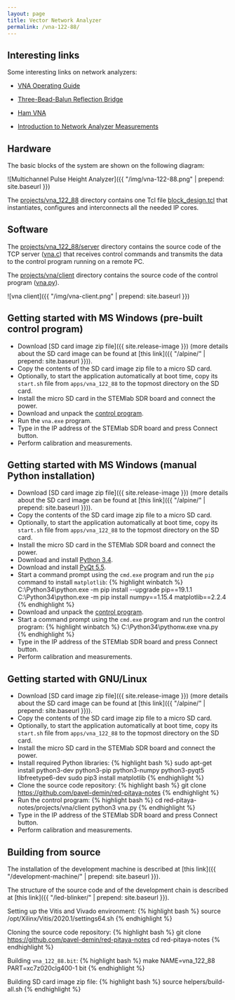 ```yaml
---
layout: page
title: Vector Network Analyzer
permalink: /vna-122-88/
---
```


Interesting links
-----

Some interesting links on network analyzers:

 - [VNA Operating Guide](https://www.dropbox.com/sh/a1yecde4hs91ji0/AAB3chlcIiZuFTcRUPlXxhgBa/vna/VNA_Guide.pdf?dl=1)

 - [Three-Bead-Balun Reflection Bridge](https://www.dropbox.com/sh/a1yecde4hs91ji0/AACnUxdMzktjgPIJ6kHvcMVDa/vna/3BeadBalunBridge.pdf?dl=1)

 - [Ham VNA](http://dxatlas.com/HamVNA)

 - [Introduction to Network Analyzer Measurements](http://download.ni.com/evaluation/rf/Introduction_to_Network_Analyzer_Measurements.pdf)

Hardware
-----

The basic blocks of the system are shown on the following diagram:

![Multichannel Pulse Height Analyzer]({{ "/img/vna-122-88.png" | prepend: site.baseurl }})

The [projects/vna_122_88](https://github.com/pavel-demin/red-pitaya-notes/tree/master/projects/vna_122_88) directory contains one Tcl file [block_design.tcl](https://github.com/pavel-demin/red-pitaya-notes/blob/master/projects/vna_122_88/block_design.tcl) that instantiates, configures and interconnects all the needed IP cores.

Software
-----

The [projects/vna_122_88/server](https://github.com/pavel-demin/red-pitaya-notes/tree/master/projects/vna_122_88/server) directory contains the source code of the TCP server ([vna.c](https://github.com/pavel-demin/red-pitaya-notes/blob/master/projects/vna_122_88/server/vna.c)) that receives control commands and transmits the data to the control program running on a remote PC.

The [projects/vna/client](https://github.com/pavel-demin/red-pitaya-notes/tree/master/projects/vna/client) directory contains the source code of the control program ([vna.py](https://github.com/pavel-demin/red-pitaya-notes/blob/master/projects/vna/client/vna.py)).

![vna client]({{ "/img/vna-client.png" | prepend: site.baseurl }})

Getting started with MS Windows (pre-built control program)
-----

 - Download [SD card image zip file]({{ site.release-image }}) (more details about the SD card image can be found at [this link]({{ "/alpine/" | prepend: site.baseurl }})).
 - Copy the contents of the SD card image zip file to a micro SD card.
 - Optionally, to start the application automatically at boot time, copy its `start.sh` file from `apps/vna_122_88` to the topmost directory on the SD card.
 - Install the micro SD card in the STEMlab SDR board and connect the power.
 - Download and unpack the [control program](https://github.com/pavel-demin/red-pitaya-notes/releases/download/20200628/vna-win32-20200628.zip).
 - Run the `vna.exe` program.
 - Type in the IP address of the STEMlab SDR board and press Connect button.
 - Perform calibration and measurements.

Getting started with MS Windows (manual Python installation)
-----

 - Download [SD card image zip file]({{ site.release-image }}) (more details about the SD card image can be found at [this link]({{ "/alpine/" | prepend: site.baseurl }})).
 - Copy the contents of the SD card image zip file to a micro SD card.
 - Optionally, to start the application automatically at boot time, copy its `start.sh` file from `apps/vna_122_88` to the topmost directory on the SD card.
 - Install the micro SD card in the STEMlab SDR board and connect the power.
 - Download and install [Python 3.4](https://www.python.org/ftp/python/3.4.4/python-3.4.4.msi).
 - Download and install [PyQt 5.5](https://sourceforge.net/projects/pyqt/files/PyQt5/PyQt-5.5.1/PyQt5-5.5.1-gpl-Py3.4-Qt5.5.1-x32.exe/download).
 - Start a command prompt using the `cmd.exe` program and run the `pip` command to install `matplotlib`:
{% highlight winbatch %}
C:\Python34\python.exe -m pip install --upgrade pip==19.1.1
C:\Python34\python.exe -m pip install numpy==1.15.4 matplotlib==2.2.4
{% endhighlight %}
 - Download and unpack the [control program](https://github.com/pavel-demin/red-pitaya-notes/releases/download/20200628/vna-python3-20200628.zip).
 - Start a command prompt using the `cmd.exe` program and run the control program:
{% highlight winbatch %}
C:\Python34\pythonw.exe vna.py
{% endhighlight %}
 - Type in the IP address of the STEMlab SDR board and press Connect button.
 - Perform calibration and measurements.

Getting started with GNU/Linux
-----

 - Download [SD card image zip file]({{ site.release-image }}) (more details about the SD card image can be found at [this link]({{ "/alpine/" | prepend: site.baseurl }})).
 - Copy the contents of the SD card image zip file to a micro SD card.
 - Optionally, to start the application automatically at boot time, copy its `start.sh` file from `apps/vna_122_88` to the topmost directory on the SD card.
 - Install the micro SD card in the STEMlab SDR board and connect the power.
 - Install required Python libraries:
{% highlight bash %}
sudo apt-get install python3-dev python3-pip python3-numpy python3-pyqt5 libfreetype6-dev
sudo pip3 install matplotlib
{% endhighlight %}
 - Clone the source code repository:
{% highlight bash %}
git clone https://github.com/pavel-demin/red-pitaya-notes
{% endhighlight %}
 - Run the control program:
{% highlight bash %}
cd red-pitaya-notes/projects/vna/client
python3 vna.py
{% endhighlight %}
 - Type in the IP address of the STEMlab SDR board and press Connect button.
 - Perform calibration and measurements.

Building from source
-----

The installation of the development machine is described at [this link]({{ "/development-machine/" | prepend: site.baseurl }}).

The structure of the source code and of the development chain is described at [this link]({{ "/led-blinker/" | prepend: site.baseurl }}).

Setting up the Vitis and Vivado environment:
{% highlight bash %}
source /opt/Xilinx/Vitis/2020.1/settings64.sh
{% endhighlight %}

Cloning the source code repository:
{% highlight bash %}
git clone https://github.com/pavel-demin/red-pitaya-notes
cd red-pitaya-notes
{% endhighlight %}

Building `vna_122_88.bit`:
{% highlight bash %}
make NAME=vna_122_88 PART=xc7z020clg400-1 bit
{% endhighlight %}

Building SD card image zip file:
{% highlight bash %}
source helpers/build-all.sh
{% endhighlight %}
